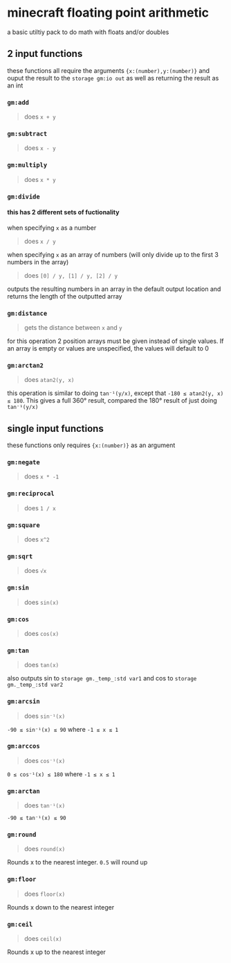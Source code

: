 # minecraft floating point arithmetic

a basic utiltiy pack to do math with floats and/or doubles

## 2 input functions

these functions all require the arguments `{x:(number),y:(number)}` and ouput the result to the `storage gm:io out` as well as returning the result as an int

### `gm:add`

> does `x + y`

### `gm:subtract`

> does `x - y`

### `gm:multiply`

> does `x * y`

### `gm:divide`

#### this has 2 different sets of fuctionality

when specifying `x` as a number

> does `x / y`

when specifying `x` as an array of numbers (will only divide up to the first 3 numbers in the array)

> does `[0] / y, [1] / y, [2] / y`

outputs the resulting numbers in an array in the default output location and returns the length of the outputted array

### `gm:distance`

> gets the distance between `x` and `y`

for this operation 2 position arrays must be given instead of single values. If an array is empty or values are unspecified, the values will default to 0

### `gm:arctan2`

> does `atan2(y, x)`

this operation is similar to doing `tan⁻¹(y/x)`, except that `-180 ≤ atan2(y, x) ≤ 180`. This gives a full 360° result, compared the 180° result of just doing `tan⁻¹(y/x)`

## single input functions

these functions only requires `{x:(number)}` as an argument

### `gm:negate`

> does `x * -1`

### `gm:reciprocal`

> does `1 / x`

### `gm:square`

> does `x^2`

### `gm:sqrt`

> does `√x`

### `gm:sin`

> does `sin(x)`

### `gm:cos`

> does `cos(x)`

### `gm:tan`

> does `tan(x)`

also outputs sin to `storage gm._temp_:std var1` and cos to `storage gm._temp_:std var2`

### `gm:arcsin`

> does `sin⁻¹(x)`

`-90 ≤ sin⁻¹(x) ≤ 90` where `-1 ≤ x ≤ 1`

### `gm:arccos`

> does `cos⁻¹(x)`

`0 ≤ cos⁻¹(x) ≤ 180` where `-1 ≤ x ≤ 1`

### `gm:arctan`

> does `tan⁻¹(x)`

`-90 ≤ tan⁻¹(x) ≤ 90`

### `gm:round`

> does `round(x)`

Rounds x to the nearest integer. `0.5` will round up

### `gm:floor`

> does `floor(x)`

Rounds x down to the nearest integer

### `gm:ceil`

> does `ceil(x)`

Rounds x up to the nearest integer
